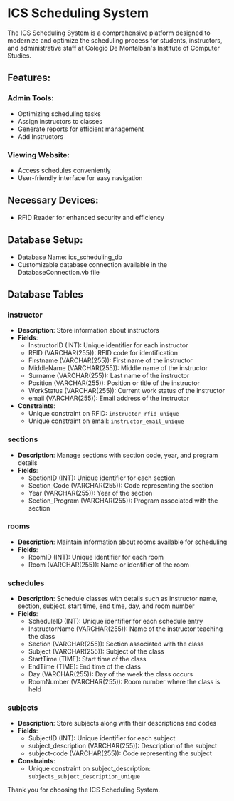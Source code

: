 # ICS Scheduling System

The ICS Scheduling System is a comprehensive platform designed to modernize and optimize the scheduling process for students, instructors, and administrative staff at Colegio De Montalban's Institute of Computer Studies.

## Features:

### Admin Tools:
- Optimizing scheduling tasks
- Assign instructors to classes
- Generate reports for efficient management
- Add Instructors

### Viewing Website:
- Access schedules conveniently
- User-friendly interface for easy navigation

## Necessary Devices:
- RFID Reader for enhanced security and efficiency

## Database Setup:
- Database Name: ics_scheduling_db
- Customizable database connection available in the DatabaseConnection.vb file

## Database Tables

### instructor
- **Description**: Store information about instructors
- **Fields**: 
    - InstructorID (INT): Unique identifier for each instructor
    - RFID (VARCHAR(255)): RFID code for identification
    - Firstname (VARCHAR(255)): First name of the instructor
    - MiddleName (VARCHAR(255)): Middle name of the instructor
    - Surname (VARCHAR(255)): Last name of the instructor
    - Position (VARCHAR(255)): Position or title of the instructor
    - WorkStatus (VARCHAR(255)): Current work status of the instructor
    - email (VARCHAR(255)): Email address of the instructor
- **Constraints**: 
    - Unique constraint on RFID: `instructor_rfid_unique`
    - Unique constraint on email: `instructor_email_unique`

### sections
- **Description**: Manage sections with section code, year, and program details
- **Fields**:
    - SectionID (INT): Unique identifier for each section
    - Section_Code (VARCHAR(255)): Code representing the section
    - Year (VARCHAR(255)): Year of the section
    - Section_Program (VARCHAR(255)): Program associated with the section

### rooms
- **Description**: Maintain information about rooms available for scheduling
- **Fields**:
    - RoomID (INT): Unique identifier for each room
    - Room (VARCHAR(255)): Name or identifier of the room

### schedules
- **Description**: Schedule classes with details such as instructor name, section, subject, start time, end time, day, and room number
- **Fields**:
    - ScheduleID (INT): Unique identifier for each schedule entry
    - InstructorName (VARCHAR(255)): Name of the instructor teaching the class
    - Section (VARCHAR(255)): Section associated with the class
    - Subject (VARCHAR(255)): Subject of the class
    - StartTime (TIME): Start time of the class
    - EndTime (TIME): End time of the class
    - Day (VARCHAR(255)): Day of the week the class occurs
    - RoomNumber (VARCHAR(255)): Room number where the class is held

### subjects
- **Description**: Store subjects along with their descriptions and codes
- **Fields**:
    - SubjectID (INT): Unique identifier for each subject
    - subject_description (VARCHAR(255)): Description of the subject
    - subject-code (VARCHAR(255)): Code representing the subject
- **Constraints**: 
    - Unique constraint on subject_description: `subjects_subject_description_unique`



Thank you for choosing the ICS Scheduling System.
